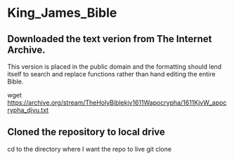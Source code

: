 # King_James_Bible
## Downloaded the text verion from **The Internet Archive**. 
This version is placed in the public domain and the formatting should lend itself to search and replace functions rather than hand editing the entire Bible.

wget https://archive.org/stream/TheHolyBiblekjv1611Wapocrypha/1611KjvW_apocrypha_djvu.txt

## Cloned the repository to local drive
cd to the directory where I want the repo to live
git clone 
